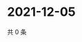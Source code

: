 # 2021-12-05

共 0 条

<!-- BEGIN WEIBO -->
<!-- 最后更新时间 Sun Dec 05 2021 07:00:48 GMT+0800 (China Standard Time) -->

<!-- END WEIBO -->
